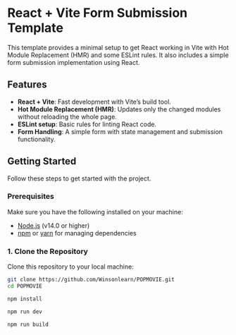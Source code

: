 # React + Vite Form Submission Template

This template provides a minimal setup to get React working in Vite with Hot Module Replacement (HMR) and some ESLint rules. It also includes a simple form submission implementation using React.

## Features
- **React + Vite**: Fast development with Vite’s build tool.
- **Hot Module Replacement (HMR)**: Updates only the changed modules without reloading the whole page.
- **ESLint setup**: Basic rules for linting React code.
- **Form Handling**: A simple form with state management and submission functionality.

## Getting Started

Follow these steps to get started with the project.

### Prerequisites

Make sure you have the following installed on your machine:
- [Node.js](https://nodejs.org/) (v14.0 or higher)
- [npm](https://www.npmjs.com/) or [yarn](https://yarnpkg.com/) for managing dependencies

### 1. Clone the Repository

Clone this repository to your local machine:

```bash
git clone https://github.com/Winsonlearn/POPMOVIE.git
cd POPMOVIE

npm install

npm run dev

npm run build
